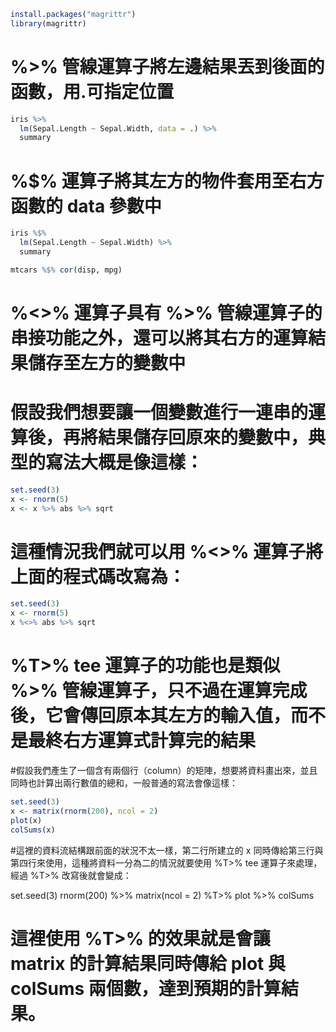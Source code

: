 ```R
install.packages("magrittr")
library(magrittr)
```
# %>% 管線運算子將左邊結果丟到後面的函數，用.可指定位置
```R
iris %>%
  lm(Sepal.Length ~ Sepal.Width, data = .) %>%
  summary
```
# %$% 運算子將其左方的物件套用至右方函數的 data 參數中
```R
iris %$%
  lm(Sepal.Length ~ Sepal.Width) %>%
  summary

mtcars %$% cor(disp, mpg)
```
# %<>% 運算子具有 %>% 管線運算子的串接功能之外，還可以將其右方的運算結果儲存至左方的變數中
# 假設我們想要讓一個變數進行一連串的運算後，再將結果儲存回原來的變數中，典型的寫法大概是像這樣：
```R
set.seed(3)
x <- rnorm(5)
x <- x %>% abs %>% sqrt
```
# 這種情況我們就可以用 %<>% 運算子將上面的程式碼改寫為：
```R
set.seed(3)
x <- rnorm(5)
x %<>% abs %>% sqrt
```
# %T>% tee 運算子的功能也是類似 %>% 管線運算子，只不過在運算完成後，它會傳回原本其左方的輸入值，而不是最終右方運算式計算完的結果
#假設我們產生了一個含有兩個行（column）的矩陣，想要將資料畫出來，並且同時也計算出兩行數值的總和，一般普通的寫法會像這樣：
```R
set.seed(3)
x <- matrix(rnorm(200), ncol = 2)
plot(x)
colSums(x)
```
#這裡的資料流結構跟前面的狀況不太一樣，第二行所建立的 x 同時傳給第三行與第四行來使用，這種將資料一分為二的情況就要使用 %T>% tee 運算子來處理，經過 %T>% 改寫後就會變成：

set.seed(3)
rnorm(200) %>%
  matrix(ncol = 2) %T>%
  plot %>%
  colSums
# 這裡使用 %T>% 的效果就是會讓 matrix 的計算結果同時傳給 plot 與 colSums 兩個數，達到預期的計算結果。

